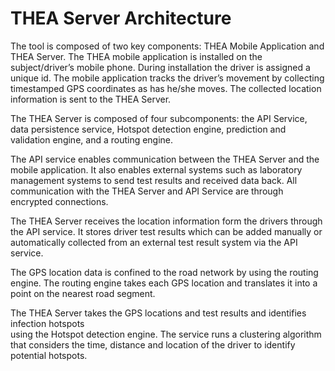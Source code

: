 # THEA Server Architecture

The tool is composed of two key components: THEA Mobile Application and THEA Server.
The THEA mobile application is installed on the subject/driver’s mobile phone. During 
installation the driver is assigned a unique id.  The mobile application tracks the driver’s 
movement by collecting timestamped GPS coordinates as has he/she moves.  The collected 
location information is sent to the THEA Server. 

The THEA Server is composed of four subcomponents: the API Service, data persistence 
service, Hotspot detection engine, prediction and validation engine, and a routing engine. 

The API service enables communication between the THEA Server and the mobile application. 
It also enables external systems such as laboratory management systems to send test 
results and received data back. All communication with the THEA Server and API Service 
are through encrypted connections.

The THEA Server receives the location information form the drivers through the API service. 
It stores driver test results which can be added manually or automatically collected from 
an external test result system via the API service.  

The GPS location data is confined to the road network by using the routing engine. The 
routing engine takes each GPS location and translates it into a point on the nearest road 
segment.

The THEA Server takes the GPS locations and test results and identifies infection hotspots  
using the Hotspot detection engine.  The service runs a clustering algorithm that considers 
the time, distance and location of the driver to identify potential hotspots.
